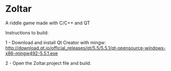 # Zoltar
A riddle game made with C/C++ and QT

Instructions to build:

1 - Download and install Qt Creator with mingw:   http://download.qt.io/official_releases/qt/5.5/5.5.1/qt-opensource-windows-x86-mingw492-5.5.1.exe

2 - Open the Zoltar.project file and build.

